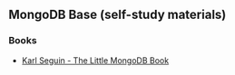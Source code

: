 ## MongoDB Base (self-study materials)

### Books 

 - [Karl Seguin - The Little MongoDB Book](http://openmymind.net/mongodb.pdf)
